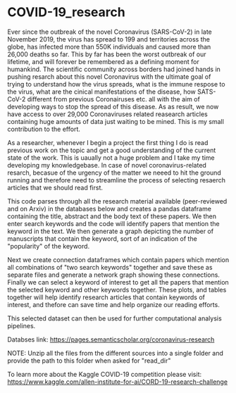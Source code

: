 # COVID-19_research
Ever since the outbreak of the novel Coronavirus (SARS-CoV-2) in late November 2019, the virus has spread to 199 and territories across the globe, has infected more than 550K individuals and caused more than 26,000 deaths so far. This by far has been the worst outbreak of our lifetime, and will forever be remembered as a defining moment for humankind. The scientific community across borders had joined hands in pushing resarch about this novel Coronavirus with the ultimate goal of trying to understand how the virus spreads, what is the immune respose to the virus, what are the cinical manifestations of the disease, how SATS-CoV-2 different from previous Coronairuses etc. all with the aim of developing ways to stop the spread of this disease. As as result, we now have access to over 29,000 Coronaviruses related reasearch articles containing huge amounts of data just waiting to be mined. This is my small contribution to the effort.

As a researcher, whenever I begin a project the first thing I do is read previous work on the topic and get a good understanding of the current state of the work. This is uaually not a huge problem and I take my time developing my knowledgebase. In case of novel coronavirus-related resarch, becasue of the urgency of the matter we neeed to hit the ground running and therefore need to streamline the process of selecting resaerch articles that we should read first.

This code parses through all the research material available (peer-reviewed and on Arxiv) in the databases below and creates a pandas dataframe containing the title, abstract and the body text of these papers. We then enter search keywords and the code will identify papers that mention the keyword in the text. We then generate a graph depicting the number of manuscripts that contain the keyword, sort of an indication of the "popularity" of the keyword.

Next we create connection dataframes which contain papers which mention all combinations of "two search keywords" together and save these as separate files and generate a network graph showing these connections. Finally we can select a keyword of interest to get all the papers that mention the selected keyword and other keywords together. These plots, and tables together will help identify research articles that contain keywords of interest, and thefore can save time and help organize our reading efforts.

This selected dataset can then be used for further computational analysis pipelines.

Databses link: https://pages.semanticscholar.org/coronavirus-research

NOTE: Unzip all the files from the different sources into a single folder and provide the path to this folder when asked for "read_dir"

To learn more about the Kaggle COVID-19 competition please visit:
https://www.kaggle.com/allen-institute-for-ai/CORD-19-research-challenge

